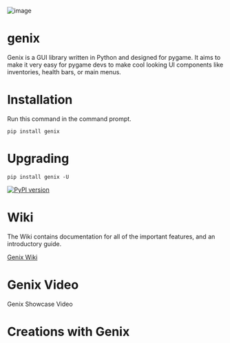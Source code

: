 ![image](https://user-images.githubusercontent.com/46400863/88863507-075b1080-d1d1-11ea-9b06-480b054ce1d3.png)

# genix
Genix is a GUI library written in Python and designed for pygame.  It aims to make it very easy for pygame devs to make cool looking UI components like inventories, health bars, or main menus.

# Installation

Run this command in the command prompt.

```
pip install genix
```
# Upgrading

```
pip install genix -U
```

[![PyPI version](https://badge.fury.io/py/genix.svg)](https://badge.fury.io/py/genix)

# Wiki

The Wiki contains documentation for all of the important features, and an introductory guide.

[Genix Wiki](https://github.com/thealec1/genix/wiki/01.-Home)



# Genix Video

Genix Showcase Video

# Creations with Genix
